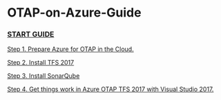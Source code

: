 # OTAP-on-Azure-Guide
### [START GUIDE](Step01.md)

[Step 1. Prepare Azure for OTAP in the Cloud.](Step00.md)

[Step 2. Install TFS 2017](Step11.md)

[Step 3. Install SonarQube](Step12.md)

[Step 4.  Get things work in Azure OTAP TFS 2017 with Visual Studio 2017.](Step13.md)

    
